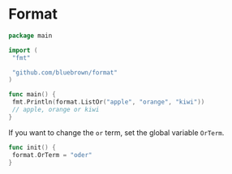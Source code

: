 # Format

```go
package main

import (
 "fmt"

 "github.com/bluebrown/format"
)

func main() {
 fmt.Println(format.ListOr("apple", "orange", "kiwi"))
 // apple, orange or kiwi
}
```

If you want to change the `or` term, set the global variable `OrTerm`.

```go
func init() {
 format.OrTerm = "oder"
}
```
